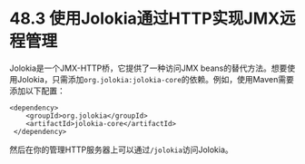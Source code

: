 # 48.3 使用Jolokia通过HTTP实现JMX远程管理

Jolokia是一个JMX-HTTP桥，它提供了一种访问JMX beans的替代方法。想要使用Jolokia，只需添加`org.jolokia:jolokia-core`的依赖。例如，使用Maven需要添加以下配置：

```markup
<dependency>
    <groupId>org.jolokia</groupId>
    <artifactId>jolokia-core</artifactId>
 </dependency>
```

然后在你的管理HTTP服务器上可以通过`/jolokia`访问Jolokia。

